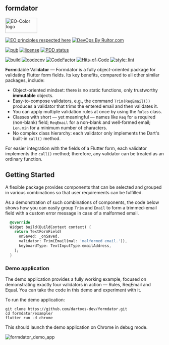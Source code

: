 ## formdator

<img
src="https://user-images.githubusercontent.com/24878574/119563254-b2027800-bd7d-11eb-990f-e5602a0d77b7.png"
alt="EO-Color logo" width="101" height="48"/>

[![EO principles respected here](https://www.elegantobjects.org/badge.svg)](https://www.elegantobjects.org)
[![DevOps By Rultor.com](https://www.rultor.com/b/dartoos-dev/formdator)](https://www.rultor.com/p/dartoos-dev/formdator)

[![pub](https://img.shields.io/pub/v/formdator)](https://pub.dev/packages/formdator)
[![license](https://img.shields.io/badge/license-mit-green.svg)](https://github.com/dartoos-dev/formdator/blob/master/LICENSE)
[![PDD status](https://www.0pdd.com/svg?name=dartoos-dev/formdator)](https://www.0pdd.com/p?name=dartoos-dev/formdator)

[![build](https://github.com/dartoos-dev/formdator/actions/workflows/build.yml/badge.svg)](https://github.com/dartoos-dev/formdator/actions/)
[![codecov](https://codecov.io/gh/dartoos-dev/formdator/branch/master/graph/badge.svg?token=jYfO55O22s)](https://codecov.io/gh/dartoos-dev/formdator)
[![CodeFactor](https://www.codefactor.io/repository/github/rafamizes/formdator/badge)](https://www.codefactor.io/repository/github/rafamizes/formdator)
[![Hits-of-Code](https://hitsofcode.com/github/dartoos-dev/formdator?branch=master)](https://hitsofcode.com/github/dartoos-dev/formdator/view?branch=master)
[![style: lint](https://img.shields.io/badge/style-lint-4BC0F5.svg)](https://pub.dev/packages/lint)

**Form**idable Vali**dator** — Formdator is a fully object-oriented package for
validating Flutter form fields. Its key benefits, compared to all other similar
packages, include:

- Object-oriented mindset: there is no static functions, only trustworthy
  **immutable** objects.
- Easy-to-compose validators, e.g., the command `Trim(ReqEmail())` produces a
  validator that trims the entered email and then validates it.
- You can apply multiple validation rules at once by using the `Rules` class.
- Classes with short — yet meaningful — names like `Req` for a required
  (non-blank) field; `ReqEmail` for a non-blank and well-formed email; `Len.min`
  for a minimum number of characters.
- No complex class hierarchy: each validator only implements the Dart's built-in
  `call()` method.

For easier integration with the fields of a Flutter form, each validator
implements the `call()` method; therefore, any validator can be treated as an
ordinary function.

## Getting Started

A flexible package provides components that can be selected and grouped in
various combinations so that user requirements can be fulfilled.

As a demonstration of such combinations of components, the code below shows how
you can easily group `Trim` and `Email` to form a trimmed-email field with a
custom error message in case of a malformed email.

```dart
  @override
  Widget build(BuildContext context) {
    return TextFormField(
      onSaved: _onSaved,
      validator: Trim(Email(mal: 'malformed email.')),
      keyboardType: TextInputType.emailAddress,
    );
  }
```

### Demo application

The demo application provides a fully working example, focused on demonstrating
exactly four validators in action — Rules, ReqEmail and Equal. You can take
the code in this demo and experiment with it.

To run the demo application:

```shell
git clone https://github.com/dartoos-dev/formdator.git
cd formdator/example/
flutter run -d chrome
```

This should launch the demo application on Chrome in debug mode.

![formdator_demo_app](https://user-images.githubusercontent.com/24878574/122138029-49f2ff00-ce1c-11eb-9fe4-8c9bde2ce25e.png)
